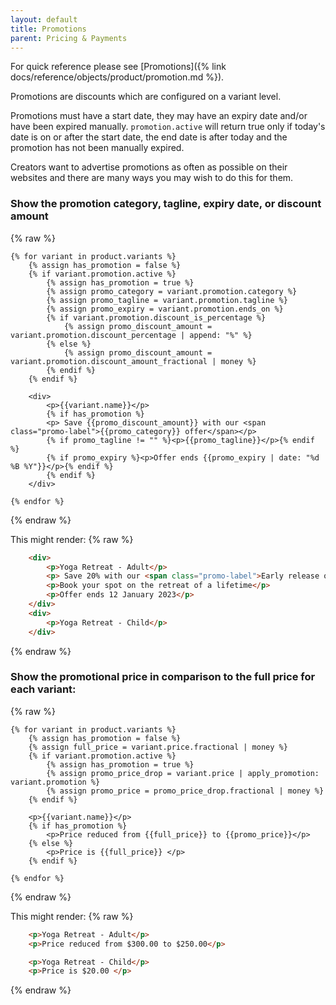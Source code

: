 ```yaml
---
layout: default
title: Promotions
parent: Pricing & Payments
---
```


For quick reference please see [Promotions]({% link docs/reference/objects/product/promotion.md %}).

Promotions are discounts which are configured on a variant level.

Promotions must have a start date, they may have an expiry date and/or have been expired manually. `promotion.active` will return true only if today's date is on or after the start date, the end date is after today and the promotion has not been manually expired.

Creators want to advertise promotions as often as possible on their websites and there are many ways you may wish to do this for them.

### Show the promotion category, tagline, expiry date, or discount amount

{% raw %}
```liquid
{% for variant in product.variants %}
    {% assign has_promotion = false %}
    {% if variant.promotion.active %}
        {% assign has_promotion = true %}
        {% assign promo_category = variant.promotion.category %}
        {% assign promo_tagline = variant.promotion.tagline %}
        {% assign promo_expiry = variant.promotion.ends_on %}
        {% if variant.promotion.discount_is_percentage %}
            {% assign promo_discount_amount = variant.promotion.discount_percentage | append: "%" %}
        {% else %}
            {% assign promo_discount_amount = variant.promotion.discount_amount_fractional | money %}
        {% endif %}
    {% endif %}

    <div>
        <p>{{variant.name}}</p> 
        {% if has_promotion %}
        <p> Save {{promo_discount_amount}} with our <span class="promo-label">{{promo_category}} offer</span></p>
        {% if promo_tagline != "" %}<p>{{promo_tagline}}</p>{% endif %}
        {% if promo_expiry %}<p>Offer ends {{promo_expiry | date: "%d %B %Y"}}</p>{% endif %}
        {% endif %}
    </div>

{% endfor %}
```
{% endraw %}

This might render:
{% raw %}
```html
    <div>
        <p>Yoga Retreat - Adult</p> 
        <p> Save 20% with our <span class="promo-label">Early release offer</span></p>
        <p>Book your spot on the retreat of a lifetime</p>
        <p>Offer ends 12 January 2023</p>
    </div>
    <div>
        <p>Yoga Retreat - Child</p> 
    </div>
```
{% endraw %}

### Show the promotional price in comparison to the full price for each variant:

{% raw %}
```liquid
{% for variant in product.variants %}
    {% assign has_promotion = false %}
    {% assign full_price = variant.price.fractional | money %}
    {% if variant.promotion.active %}
        {% assign has_promotion = true %}
        {% assign promo_price_drop = variant.price | apply_promotion: variant.promotion %}
        {% assign promo_price = promo_price_drop.fractional | money %}
    {% endif %}
        
    <p>{{variant.name}}</p> 
    {% if has_promotion %}
        <p>Price reduced from {{full_price}} to {{promo_price}}</p>
    {% else %}
        <p>Price is {{full_price}} </p>
    {% endif %}

{% endfor %}
```
{% endraw %}

This might render:
{% raw %}
```html
    <p>Yoga Retreat - Adult</p> 
    <p>Price reduced from $300.00 to $250.00</p> 

    <p>Yoga Retreat - Child</p>
    <p>Price is $20.00 </p>

```
{% endraw %}

